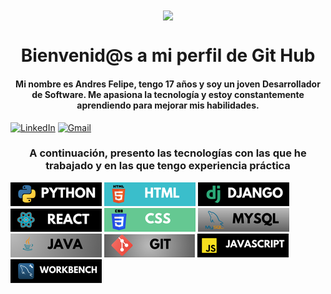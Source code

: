 <div align="center">
  <img src="https://media2.giphy.com/media/v1.Y2lkPTc5MGI3NjExN2J0OXlhemt5amRneXhrenR4c2l6ZnNlNzV2cDl0NTQ0enBjMDhvOCZlcD12MV9pbnRlcm5hbF9naWZfYnlfaWQmY3Q9Zw/qgQUggAC3Pfv687qPC/giphy.webp" width="170" style="vertical-align: middle;"/>
  <h1>Bienvenid@s a mi perfil de Git Hub</h1>
</div>


<h4 align="center">Mi nombre es Andres Felipe, tengo 17 años y soy un joven Desarrollador de Software. Me apasiona la tecnología y estoy constantemente aprendiendo para mejorar mis habilidades.</h4>

[![LinkedIn](https://img.shields.io/badge/linkedin-%230077B5.svg?style=for-the-badge&logo=linkedin&logoColor=white)](https://www.linkedin.com/in/felipe-malaver-0b6561332/) [![Gmail](https://img.shields.io/badge/Gmail-D14836?style=for-the-badge&logo=gmail&logoColor=white)](mailto:becerrafelipe8b@gmail.com)


<h3><center>A continuación, presento las tecnologías con las que he trabajado y en las que tengo experiencia práctica </center></h3>

<!--![Python](https://img.shields.io/badge/python-3670A0?style=for-the-badge&logo=python&logoColor=ffdd54) ![HTML5](https://img.shields.io/badge/html5-%23E34F26.svg?style=for-the-badge&logo=html5&logoColor=white) ![CSS3](https://img.shields.io/badge/css3-%231572B6.svg?style=for-the-badge&logo=css3&logoColor=white) ![React](https://img.shields.io/badge/react-%2320232a.svg?style=for-the-badge&logo=react&logoColor=%2361DAFB) ![Django](https://img.shields.io/badge/django-%23092E20.svg?style=for-the-badge&logo=django&logoColor=white) ![MySQL](https://img.shields.io/badge/mysql-4479A1.svg?style=for-the-badge&logo=mysql&logoColor=white) ![MariaDB](https://img.shields.io/badge/MariaDB-003545?style=for-the-badge&logo=mariadb&logoColor=white) ![JavaScript](https://img.shields.io/badge/javascript-%23323330.svg?style=for-the-badge&logo=javascript&logoColor=%23F7DF1E) ![Java](https://img.shields.io/badge/java-%23ED8B00.svg?style=for-the-badge&logo=openjdk&logoColor=white) ![Git](https://img.shields.io/badge/git-%23F05033.svg?style=for-the-badge&logo=git&logoColor=white)-->


![Badge 1](imgs/img1.png) ![Badge 2](imgs/img2.png) ![Badge 3](imgs/img3.png) ![Badge 4](imgs/img4.png) ![Badge 5](imgs/img5.png) ![Badge 6](imgs/img6.png) ![Badge 7](imgs/img7.png) ![Badge 8](imgs/img8.png) ![Badge 9](imgs/img9.png) ![Badge 10](imgs/img10.png)





